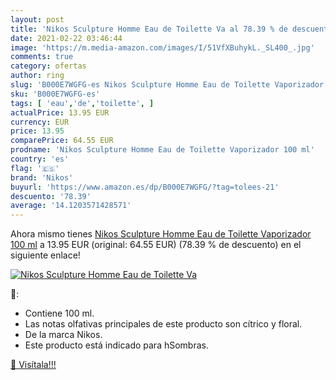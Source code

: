 ```yaml
---
layout: post
title: 'Nikos Sculpture Homme Eau de Toilette Va al 78.39 % de descuento'
date: 2021-02-22 03:46:44
image: 'https://m.media-amazon.com/images/I/51VfXBuhykL._SL400_.jpg'
comments: true
category: ofertas
author: ring
slug: 'B000E7WGFG-es Nikos Sculpture Homme Eau de Toilette Vaporizador 100 ml'
sku: 'B000E7WGFG-es'
tags: [ 'eau','de','toilette', ]
actualPrice: 13.95 EUR
currency: EUR
price: 13.95
comparePrice: 64.55 EUR
prodname: 'Nikos Sculpture Homme Eau de Toilette Vaporizador 100 ml'
country: 'es'
flag: '🇪🇸'
brand: 'Nikos'
buyurl: 'https://www.amazon.es/dp/B000E7WGFG/?tag=tolees-21'
descuento: '78.39'
average: '14.1203571428571'
---
```


Ahora mismo tienes [Nikos Sculpture Homme Eau de Toilette Vaporizador 100 ml](https://www.amazon.es/dp/B000E7WGFG/?tag=tolees-21) a 13.95 EUR (original: 64.55 EUR) (78.39 %  de descuento) en el siguiente enlace!

[![Nikos Sculpture Homme Eau de Toilette Va](https://m.media-amazon.com/images/I/51VfXBuhykL._SL400_.jpg)](https://www.amazon.es/dp/B000E7WGFG/?tag=tolees-21)

🔎:

- Contiene 100 ml.
- Las notas olfativas principales de este producto son cítrico y floral.
- De la marca Nikos.
- Este producto está indicado para hSombras.

[🛒 Visítala!!!](https://www.amazon.es/dp/B000E7WGFG/?tag=tolees-21)
